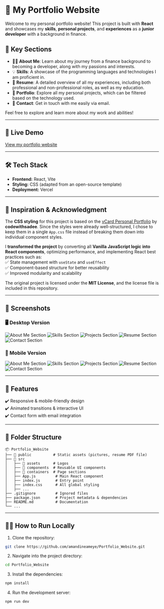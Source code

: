 # 🌟 My Portfolio Website

Welcome to my personal portfolio website! This project is built with **React** and showcases my **skills**, **personal projects**, and **experiences** as a **junior developer** with a background in finance.

## 🔑 Key Sections

- 👩‍💻 **About Me**: Learn about my journey from a finance background to becoming a developer, along with my passions and interests.
- 💡 **Skills**: A showcase of the programming languages and technologies I am proficient in.
- 📑 **Resume**: A detailed overview of all my experiences, including both professional and non-professional roles, as well as my education.
- 📁 **Portfolio**: Explore all my personal projects, which can be filtered based on the technology used.
- 📧 **Contact**: Get in touch with me easily via email.

Feel free to explore and learn more about my work and abilities!

---

## 🔗 Live Demo

[View my portfolio website](https://amandineameye.vercel.app/)

---

## 🛠️ Tech Stack

- **Frontend:** React, Vite
- **Styling:** CSS (adapted from an open-source template)
- **Deployment:** Vercel

---

## 🎨 Inspiration & Acknowledgment

The **CSS styling** for this project is based on the [vCard Personal Portfolio](https://github.com/codewithsadee/vcard-personal-portfolio) by **codewithsadee**.
Since the styles were already well-structured, I chose to keep them in a single `App.css` file instead of breaking them down into individual component styles.

I **transformed the project** by converting all **Vanilla JavaScript logic into React components**, optimizing performance, and implementing React best practices such as:  
✅ State management with `useState` and `useEffect`  
✅ Component-based structure for better reusability  
✅ Improved modularity and scalability

The original project is licensed under the **MIT License**, and the license file is included in this repository.

---

## 📸 Screenshots

### 🖥️ Desktop Version

![About Me Section](https://github.com/amandineameye/Portfolio_Website/blob/main/src/assets/screenshots/aboutme.png)
![Skills Section](https://github.com/amandineameye/Portfolio_Website/blob/main/src/assets/screenshots/skills.png)
![Projects Section](https://github.com/amandineameye/Portfolio_Website/blob/main/src/assets/screenshots/projects.png)
![Resume Section](https://github.com/amandineameye/Portfolio_Website/blob/main/src/assets/screenshots/resume.png)
![Contact Section](https://github.com/amandineameye/Portfolio_Website/blob/main/src/assets/screenshots/contact.png)

### 📱 Mobile Version

![About Me Section](https://github.com/amandineameye/Portfolio_Website/blob/main/src/assets/screenshots/aboutme-m.png)
![Skills Section](https://github.com/amandineameye/Portfolio_Website/blob/main/src/assets/screenshots/skills-m.png)
![Projects Section](https://github.com/amandineameye/Portfolio_Website/blob/main/src/assets/screenshots/projects-m.png)
![Resume Section](https://github.com/amandineameye/Portfolio_Website/blob/main/src/assets/screenshots/resume-m.png)
![Contact Section](https://github.com/amandineameye/Portfolio_Website/blob/main/src/assets/screenshots/contact-m.png)

---

## 🚀 Features

✔️ Responsive & mobile-friendly design  
✔️ Animated transitions & interactive UI  
✔️ Contact form with email integration

---

## 📂 Folder Structure

```plaintext
📦 Portfolio_Website
├── 📁 public          # Static assets (pictures, resume PDF file)
├── 📁 src
│   ├── 📁 assets      # Logos
│   ├── 📁 components  # Reusable UI components
│   ├── 📁 containers  # Page sections
│   ├── App.js         # Main React component
│   ├── index.js       # Entry point
│   ├── index.css      # All global styling
│   ├── ...
├── .gitignore         # Ignored files
├── package.json       # Project metadata & dependencies
├── README.md          # Documentation
└── ...

```

---

## 🏃‍♀️ How to Run Locally

1. Clone the repository:

```bash
git clone https://github.com/amandineameye/Portfolio_Website.git
```

2. Navigate into the project directory:

```bash
cd Portfolio_Website
```

3. Install the dependencies:

```bash
npm install
```

4. Run the development server:

```bash
npm run dev
```
